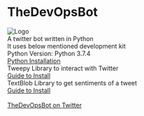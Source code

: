 # TheDevOpsBot
![Logo](https://user-images.githubusercontent.com/12321894/132949746-214c40b6-d3a3-4cfe-9760-1b372bab7e69.png)
\
A twitter bot written in Python\
It uses below mentioned development kit\
Python Version: Python 3.7.4\
[Python Installation](https://www.python.org/downloads/)\
Tweepy Library to interact with Twitter\
[Guide to Install](https://github.com/tweepy/tweepy)\
TextBlob Library to get sentiments of a tweet\
[Guide to Install](https://textblob.readthedocs.io/en/dev/)\
\
[TheDevOpsBot on Twitter](https://twitter.com/thedevopsbot)

